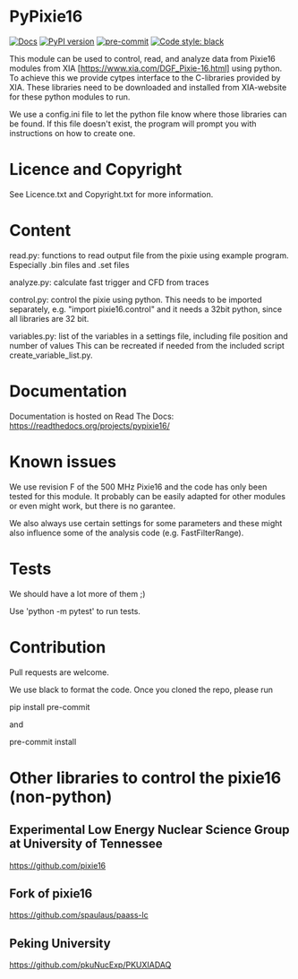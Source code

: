 # PyPixie16

[![Docs](https://readthedocs.org/projects/pypixie16/badge/?version=latest&style=plastic)](https://readthedocs.org/projects/pypixie16)
[![PyPI version](https://badge.fury.io/py/pypixie16.svg)](https://badge.fury.io/py/pypixie16)
[![pre-commit](https://img.shields.io/badge/pre--commit-enabled-brightgreen?logo=pre-commit&logoColor=white)](https://github.com/pre-commit/pre-commit)
[![Code style: black](https://img.shields.io/badge/code%20style-black-000000.svg)](https://github.com/psf/black)


This module can be used to control, read, and analyze data from
Pixie16 modules from XIA [https://www.xia.com/DGF_Pixie-16.html] using python. To achieve this we provide
cytpes interface to the C-libraries provided by XIA. These libraries
need to be downloaded and installed from XIA-website for these python
modules to run.

We use a config.ini file to let the python file know where those
libraries can be found. If this file doesn't exist, the program will
prompt you with instructions on how to create one.

# Licence and Copyright

See Licence.txt and Copyright.txt for more information.

# Content

read.py: functions to read output file from the pixie using example program.
         Especially .bin files and .set files

analyze.py: calculate fast trigger and CFD from traces

control.py: control the pixie using python. This needs to be imported
            separately, e.g. "import pixie16.control" and it needs a
            32bit python, since all libraries are 32 bit.

variables.py: list of the variables in a settings file, including file position and number of values
              This can be recreated if needed from the included script create_variable_list.py.

# Documentation

Documentation is hosted on Read The Docs: https://readthedocs.org/projects/pypixie16/

# Known issues

We use revision F of the 500 MHz Pixie16 and the code has only been
tested for this module. It probably can be easily adapted for other
modules or even might work, but there is no garantee.

We also always use certain settings for some parameters and these
might also influence some of the analysis code (e.g. FastFilterRange).

# Tests

We should have a lot more of them ;)

Use 'python -m pytest' to run tests.

# Contribution

Pull requests are welcome.

We use black to format the code. Once you cloned the repo, please run

pip install pre-commit

and

pre-commit install

# Other libraries to control the pixie16 (non-python)

## Experimental Low Energy Nuclear Science Group at University of Tennessee

https://github.com/pixie16

## Fork of pixie16

https://github.com/spaulaus/paass-lc

## Peking University

https://github.com/pkuNucExp/PKUXIADAQ



